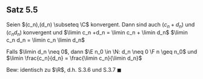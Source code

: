 ## Satz 5.5
Seien $(c_n),(d_n) \subseteq \C$ konvergent.
Dann sind auch $(c_n + d_n)$ und $(c_n d_n)$ konvergent und
$\limin c_n +d_n = \limin c_n + \limin d_n$
$\limin c_n d_n = \limin c_n \limin d_n$ 

Falls $\limin d_n \neq 0$, dann $\E n_0 \in \N: d_n \neq 0 \F n \geq n_0$
und $\limin \frac{c_n}{d_n} = \frac{\limin c_n}{\limin d_n}$

Bew: identisch zu $\R$, d.h. S.3.6 und S.3.7 $\blacksquare$ 
